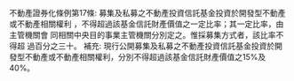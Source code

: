 不動產證券化條例第17條:
募集及私募之不動產投資信託基金投資於開發型不動產或不動產相關權利
，不得超過該基金信託財產價值之一定比率；其一定比率，由主管機關會
同相關中央目的事業主管機關分別定之。惟採募集方式者，該比率不得超
過百分之三十。
補充: 現行公開募集及私募之不動產投資信託基金投資於開發型不動產或不動產相關權利，分別不得超過該基金信託財產價值之15%及40%。